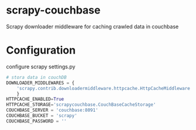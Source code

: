 scrapy-couchbase
================

Scrapy downloader middleware for caching crawled data in couchbase

Configuration
=============
configure scrapy settings.py

```python
# stora data in couchDB
DOWNLOADER_MIDDLEWARES = {
    'scrapy.contrib.downloadermiddleware.httpcache.HttpCacheMiddleware': 543,
    }
HTTPCACHE_ENABLED=True
HTTPCACHE_STORAGE='scrapycouchbase.CouchBaseCacheStorage'
COUCHBASE_SERVER = 'couchbase:8091'
COUCHBASE_BUCKET = 'scrapy'
COUCHBASE_PASSWORD = ''
```